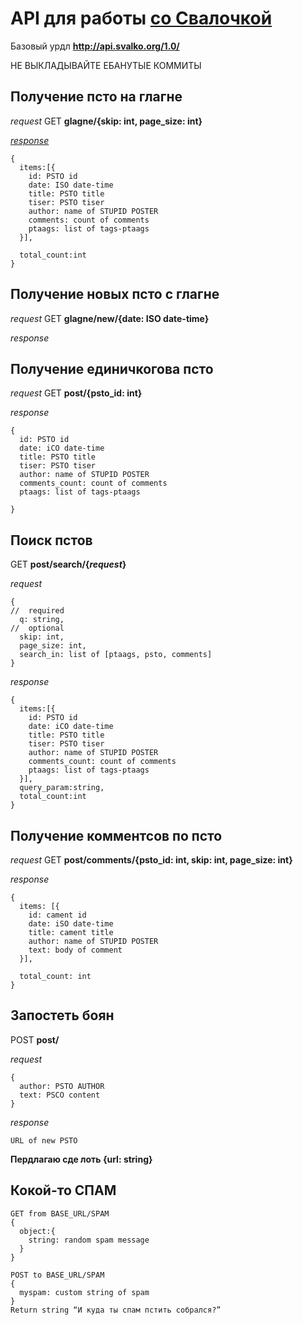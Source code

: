 # API для работы [со Свалочкой](http://svalko.org)

Базовый урдл **http://api.svalko.org/1.0/**

НЕ ВЫКЛАДЫВАЙТЕ ЕБАНУТЫЕ КОММИТЫ

## Получение псто на глагне

_request_
GET **glagne/{skip: int, page_size: int}**

[_response_](#glagne-psto-response)
```
{
  items:[{  
    id: PSTO id
    date: ISO date-time
    title: PSTO title
    tiser: PSTO tiser
    author: name of STUPID POSTER
    comments: count of comments
    ptaags: list of tags-ptaags
  }],

  total_count:int
}
```

## Получение новых псто с глагне

_request_
GET **glagne/new/{date: ISO date-time}**

<a name="glagne-psto-response">_response_</a>

## Получение единичкогова псто

_request_
GET **post/{psto_id: int}**

_response_
```
{
  id: PSTO id
  date: iCO date-time
  title: PSTO title
  tiser: PSTO tiser
  author: name of STUPID POSTER
  comments_count: count of comments
  ptaags: list of tags-ptaags
  
}
```

## Поиск пстов

GET **post/search/{_request_}**

_request_
```
{
//  required
  q: string,
//  optional
  skip: int,
  page_size: int,
  search_in: list of [ptaags, psto, comments]
}
```

_response_
```
{
  items:[{
    id: PSTO id
    date: iCO date-time
    title: PSTO title
    tiser: PSTO tiser
    author: name of STUPID POSTER
    comments_count: count of comments
    ptaags: list of tags-ptaags
  }],
  query_param:string,
  total_count:int
}
```

## Получение комментсов по псто

_request_
GET **post/comments/{psto_id: int, skip: int, page_size: int}**

_response_
```
{
  items: [{
    id: cament id
    date: iSO date-time
    title: cament title
    author: name of STUPID POSTER
    text: body of comment
  }],
  
  total_count: int
}
```

## Запостеть боян

POST **post/**

_request_
```
{
  author: PSTO AUTHOR
  text: PSCO content
}
```

_response_

```
URL of new PSTO
```
**Пердлагаю сде лоть {url: string}**

## Кокой-то СПАМ
```
GET from BASE_URL/SPAM 
{
  object:{
    string: random spam message
  }
}

POST to BASE_URL/SPAM
{
  myspam: custom string of spam 
}
Return string “И куда ты спам пстить собрался?”
```